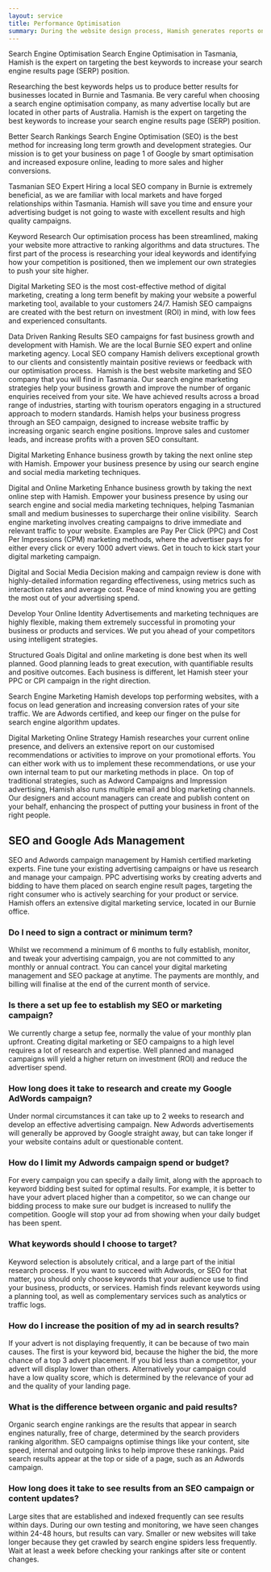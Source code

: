 ```yaml
---
layout: service
title: Performance Optimisation
summary: During the website design process, Hamish generates reports on the relevant keywords visitors use to find your business in search engines. We develop your site to utilise the best possible keywords and search phrases to give you and your business the highest chance possible of ranking on the first page of search engines like Google and Bing.
---
```


Search Engine Optimisation
Search Engine Optimisation in Tasmania, Hamish is the expert on targeting the best keywords to increase your search engine results page (SERP) position.

Researching the best keywords helps us to produce better results for businesses located in Burnie and Tasmania. Be very careful when choosing a search engine optimisation company, as many advertise locally but are located in other parts of Australia. Hamish is the expert on targeting the best keywords to increase your search engine results page (SERP) position.

Better Search Rankings
Search Engine Optimisation (SEO) is the best method for increasing long term growth and development strategies. Our mission is to get your business on page 1 of Google by smart optimisation and increased exposure online, leading to more sales and higher conversions.

Tasmanian SEO Expert
Hiring a local SEO company in Burnie is extremely beneficial, as we are familiar with local markets and have forged relationships within Tasmania. Hamish will save you time and ensure your advertising budget is not going to waste with excellent results and high quality campaigns.

Keyword Research
Our optimisation process has been streamlined, making your website more attractive to ranking algorithms and data structures. The first part of the process is researching your ideal keywords and identifying how your competition is positioned, then we implement our own strategies to push your site higher.

Digital Marketing
SEO is the most cost-effective method of digital marketing, creating a long term benefit by making your website a powerful marketing tool, available to your customers 24/7. Hamish SEO campaigns are created with the best return on investment (ROI) in mind, with low fees and experienced consultants.

Data Driven Ranking Results
SEO campaigns for fast business growth and development with Hamish. We are the local Burnie SEO expert and online marketing agency. Local SEO company Hamish delivers exceptional growth to our clients and consistently maintain positive reviews or feedback with our optimisation process.
‍
Hamish is the best website marketing and SEO company that you will find in Tasmania. Our search engine marketing strategies help your business growth and improve the number of organic enquiries received from your site. We have achieved results across a broad range of industries, starting with tourism operators engaging in a structured approach to modern standards. Hamish helps your business progress through an SEO campaign, designed to increase website traffic by increasing organic search engine positions. Improve sales and customer leads, and increase profits with a proven SEO consultant.

Digital Marketing
Enhance business growth by taking the next online step with Hamish. Empower your business presence by using our search engine and social media marketing techniques.

Digital and Online Marketing
Enhance business growth by taking the next online step with Hamish. Empower your business presence by using our search engine and social media marketing techniques, helping Tasmanian small and medium businesses to supercharge their online visibility.
‍
Search engine marketing involves creating campaigns to drive immediate and relevant traffic to your website. Examples are Pay Per Click (PPC) and Cost Per Impressions (CPM) marketing methods, where the advertiser pays for either every click or every 1000 advert views. Get in touch to kick start your digital marketing campaign.

Digital and Social Media
Decision making and campaign review is done with highly-detailed information regarding effectiveness, using metrics such as interaction rates and average cost. Peace of mind knowing you are getting the most out of your advertising spend.

Develop Your Online Identity
Advertisements and marketing techniques are highly flexible, making them extremely successful in promoting your business or products and services. We put you ahead of your competitors using intelligent strategies.

Structured Goals
Digital and online marketing is done best when its well planned. Good planning leads to great execution, with quantifiable results and positive outcomes. Each business is different, let Hamish steer your PPC or CPI campaign in the right direction.

Search Engine Marketing
Hamish develops top performing websites, with a focus on lead generation and increasing conversion rates of your site traffic. We are Adwords certified, and keep our finger on the pulse for search engine algorithm updates.

Digital Marketing Online Strategy
Hamish researches your current online presence, and delivers an extensive report on our customised recommendations or activities to improve on your promotional efforts. You can either work with us to implement these recommendations, or use your own internal team to put our marketing methods in place.
‍
On top of traditional strategies, such as Adword Campaigns and Impression advertising, Hamish also runs multiple email and blog marketing channels. Our designers and account managers can create and publish content on your behalf, enhancing the prospect of putting your business in front of the right people.

## SEO and Google Ads Management
SEO and Adwords campaign management by Hamish certified marketing experts. Fine tune your existing advertising campaigns or have us research and manage your campaign. PPC advertising works by creating adverts and bidding to have them placed on search engine result pages, targeting the right consumer who is actively searching for your product or service. Hamish offers an extensive digital marketing service, located in our Burnie office.

### Do I need to sign a contract or minimum term?
Whilst we recommend a minimum of 6 months to fully establish, monitor, and tweak your advertising campaign, you are not committed to any monthly or annual contract. You can cancel your digital marketing management and SEO package at anytime. The payments are monthly, and billing will finalise at the end of the current month of service.

### Is there a set up fee to establish my SEO or marketing campaign?
We currently charge a setup fee, normally the value of your monthly plan upfront. Creating digital marketing or SEO campaigns to a high level requires a lot of research and expertise. Well planned and managed campaigns will yield a higher return on investment (ROI) and reduce the advertiser spend.

### How long does it take to research and create my Google AdWords campaign?
Under normal circumstances it can take up to 2 weeks to research and develop an effective advertising campaign. New Adwords advertisements will generally be approved by Google straight away, but can take longer if your website contains adult or questionable content.

### How do I limit my Adwords campaign spend or budget?
For every campaign you can specify a daily limit, along with the approach to keyword bidding best suited for optimal results. For example, it is better to have your advert placed higher than a competitor, so we can change our bidding process to make sure our budget is increased to nullify the competition. Google will stop your ad from showing when your daily budget has been spent.

### What keywords should I choose to target?
Keyword selection is absolutely critical, and a large part of the initial research process. If you want to succeed with Adwords, or SEO for that matter, you should only choose keywords that your audience use to find your business, products, or services. Hamish finds relevant keywords using a planning tool, as well as complementary services such as analytics or traffic logs.

### How do I increase the position of my ad in search results?
If your advert is not displaying frequently, it can be because of two main causes. The first is your keyword bid, because the higher the bid, the more chance of a top 3 advert placement. If you bid less than a competitor, your advert will display lower than others. Alternatively your campaign could have a low quality score, which is determined by the relevance of your ad and the quality of your landing page.

### What is the difference between organic and paid results?
Organic search engine rankings are the results that appear in search engines naturally, free of charge, determined by the search providers ranking algorithm. SEO campaigns optimise things like your content, site speed, internal and outgoing links to help improve these rankings. Paid search results appear at the top or side of a page, such as an Adwords campaign.

### How long does it take to see results from an SEO campaign or content updates?
Large sites that are established and indexed frequently can see results within days. During our own testing and monitoring, we have seen changes within 24-48 hours, but results can vary. Smaller or new websites will take longer because they get crawled by search engine spiders less frequently. Wait at least a week before checking your rankings after site or content changes.